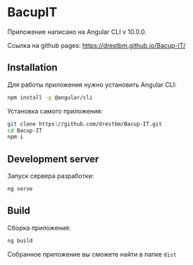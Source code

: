 # BacupIT

Приложение написано на Angular CLI v 10.0.0.

Ссылка на github pages: https://drestbm.github.io/Bacup-IT/

## Installation

Для работы приложения нужно установить Angular CLI:
```bash
npm install -g @angular/cli
```

Установка самого приложения:
```bash
git clone https://github.com/drestbm/Bacup-IT.git
cd Bacup-IT
npm i
```

## Development server

Запуск сервера разработки:
```bash
ng serve
```

## Build

Сборка приложения:
```bash
ng build
```
Собранное приложение вы сможете найти в папке `dist`
